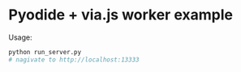 # Pyodide + via.js worker example

Usage:

```sh
python run_server.py
# nagivate to http://localhost:13333
```